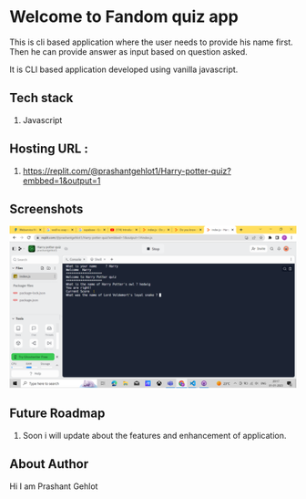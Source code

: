 # Welcome to Fandom quiz app

This is cli based application where the user needs to provide his name first.
Then he can provide answer as input based on question asked.

It is CLI based application developed using vanilla javascript.

## Tech stack
1. Javascript

## Hosting URL : 
1. https://replit.com/@prashantgehlot1/Harry-potter-quiz?embbed=1&output=1

## Screenshots
![My Image](images/Harry.png) 


## Future Roadmap

1. Soon i will update about the features and enhancement of application.


## About Author
Hi I am Prashant Gehlot

